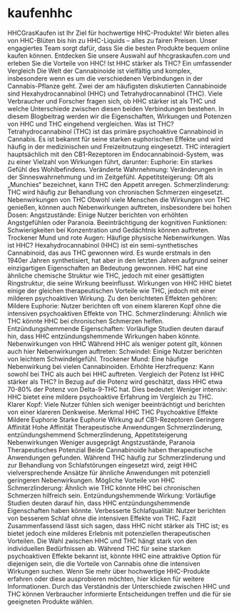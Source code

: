 # kaufenhhc
HHCGrasKaufen ist Ihr Ziel für hochwertige HHC-Produkte! Wir bieten alles von HHC-Blüten bis hin zu HHC-Liquids – alles zu fairen Preisen. Unser engagiertes Team sorgt dafür, dass Sie die besten Produkte bequem online kaufen können. Entdecken Sie unsere Auswahl auf hhcgraskaufen.com und erleben Sie die Vorteile von HHC!
Ist HHC stärker als THC? Ein umfassender Vergleich
Die Welt der Cannabinoide ist vielfältig und komplex, insbesondere wenn es um die verschiedenen Verbindungen in der Cannabis-Pflanze geht. Zwei der am häufigsten diskutierten Cannabinoide sind Hexahydrocannabinol (HHC) und Tetrahydrocannabinol (THC). Viele Verbraucher und Forscher fragen sich, ob HHC stärker ist als THC und welche Unterschiede zwischen diesen beiden Verbindungen bestehen. In diesem Blogbeitrag werden wir die Eigenschaften, Wirkungen und Potenzen von HHC und THC eingehend vergleichen.
Was ist THC?
Tetrahydrocannabinol (THC) ist das primäre psychoaktive Cannabinoid in Cannabis. Es ist bekannt für seine starken euphorischen Effekte und wird häufig in der medizinischen und Freizeitnutzung eingesetzt. THC interagiert hauptsächlich mit den CB1-Rezeptoren im Endocannabinoid-System, was zu einer Vielzahl von Wirkungen führt, darunter:
Euphorie: Ein starkes Gefühl des Wohlbefindens.
Veränderte Wahrnehmung: Veränderungen in der Sinneswahrnehmung und im Zeitgefühl.
Appetitsteigerung: Oft als „Munchies“ bezeichnet, kann THC den Appetit anregen.
Schmerzlinderung: THC wird häufig zur Behandlung von chronischen Schmerzen eingesetzt.
Nebenwirkungen von THC
Obwohl viele Menschen die Wirkungen von THC genießen, können auch Nebenwirkungen auftreten, insbesondere bei hohen Dosen:
Angstzustände: Einige Nutzer berichten von erhöhten Angstgefühlen oder Paranoia.
Beeinträchtigung der kognitiven Funktionen: Schwierigkeiten bei Konzentration und Gedächtnis können auftreten.
Trockener Mund und rote Augen: Häufige physische Nebenwirkungen.
Was ist HHC?
Hexahydrocannabinol (HHC) ist ein semi-synthetisches Cannabinoid, das aus THC gewonnen wird. Es wurde erstmals in den 1940er Jahren synthetisiert, hat aber in den letzten Jahren aufgrund seiner einzigartigen Eigenschaften an Bedeutung gewonnen. HHC hat eine ähnliche chemische Struktur wie THC, jedoch mit einer gesättigten Ringstruktur, die seine Wirkung beeinflusst.
Wirkungen von HHC
HHC bietet einige der gleichen therapeutischen Vorteile wie THC, jedoch mit einer milderen psychoaktiven Wirkung. Zu den berichteten Effekten gehören:
Mildere Euphorie: Nutzer berichten oft von einem klareren Kopf ohne die intensiven psychoaktiven Effekte von THC.
Schmerzlinderung: Ähnlich wie THC könnte HHC bei chronischen Schmerzen helfen.
Entzündungshemmende Eigenschaften: Vorläufige Studien deuten darauf hin, dass HHC entzündungshemmende Wirkungen haben könnte.
Nebenwirkungen von HHC
Während HHC als weniger potent gilt, können auch hier Nebenwirkungen auftreten:
Schwindel: Einige Nutzer berichten von leichtem Schwindelgefühl.
Trockener Mund: Eine häufige Nebenwirkung bei vielen Cannabinoiden.
Erhöhte Herzfrequenz: Kann sowohl bei THC als auch bei HHC auftreten.
Vergleich der Potenz
Ist HHC stärker als THC?
In Bezug auf die Potenz wird geschätzt, dass HHC etwa 70-80% der Potenz von Delta-9-THC hat. Dies bedeutet:
Weniger intensiv: HHC bietet eine mildere psychoaktive Erfahrung im Vergleich zu THC.
Klarer Kopf: Viele Nutzer fühlen sich weniger beeinträchtigt und berichten von einer klareren Denkweise.
Merkmal	HHC	THC
Psychoaktive Effekte	Mildere Euphorie	Starke Euphorie
Wirkung auf CB1-Rezeptoren	Geringere Affinität	Hohe Affinität
Therapeutische Anwendungen	Schmerzlinderung, entzündungshemmend	Schmerzlinderung, Appetitsteigerung
Nebenwirkungen	Weniger ausgeprägt	Angstzustände, Paranoia
Therapeutisches Potenzial
Beide Cannabinoide haben therapeutische Anwendungen gefunden. Während THC häufig zur Schmerzlinderung und zur Behandlung von Schlafstörungen eingesetzt wird, zeigt HHC vielversprechende Ansätze für ähnliche Anwendungen mit potenziell geringeren Nebenwirkungen.
Mögliche Vorteile von HHC
Schmerzlinderung: Ähnlich wie THC könnte HHC bei chronischen Schmerzen hilfreich sein.
Entzündungshemmende Wirkung: Vorläufige Studien deuten darauf hin, dass HHC entzündungshemmende Eigenschaften haben könnte.
Verbesserte Schlafqualität: Nutzer berichten von besserem Schlaf ohne die intensiven Effekte von THC.
Fazit
Zusammenfassend lässt sich sagen, dass HHC nicht stärker als THC ist; es bietet jedoch eine milderes Erlebnis mit potenziellen therapeutischen Vorteilen. Die Wahl zwischen HHC und THC hängt stark von den individuellen Bedürfnissen ab. Während THC für seine starken psychoaktiven Effekte bekannt ist, könnte HHC eine attraktive Option für diejenigen sein, die die Vorteile von Cannabis ohne die intensiven Wirkungen suchen.
Wenn Sie mehr über hochwertige HHC-Produkte erfahren oder diese ausprobieren möchten, hier klicken für weitere Informationen.
Durch das Verständnis der Unterschiede zwischen HHC und THC können Verbraucher informierte Entscheidungen treffen und die für sie geeigneten Produkte wählen. 
